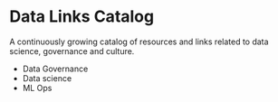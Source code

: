 # Data Links Catalog
A continuously growing catalog of resources and links related to data science, governance and culture.

- Data Governance
- Data science
- ML Ops
